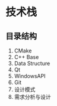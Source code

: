 # 技术栈

## 目录结构

1. CMake
2. C++ Base
3. Data Structure
4. Qt
5. WindowsAPI
6. Git
7. 设计模式
8. 需求分析与设计

